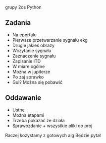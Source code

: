 
grupy 2os
Python
## Zadania 
-  Na eportalu
-  Pierwsze przetwarzanie sygnału ekg
-  Drugie jakieś obrazy
-  Wczytanie sygnału
-  Zaznaczenie sygnału
-  Zapisanie ITD
-  W miare ogólne
-  Można w jupiterze
-  Po zaj sprawko
-  Gui? Można się pobawić

## Oddawanie
-  Ustne
-  Można etapami
-  Trzeba pokazać że działa
-  Sprawozdanie + wszystkie pliki do proj

Raczej kożystamy z gotowych alg
Będzie pytał
